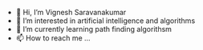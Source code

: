 - 👋 Hi, I’m Vignesh Saravanakumar
- 👀 I’m interested in artificial intelligence and algorithms
- 🌱 I’m currently learning path finding algorithsm
- 📫 How to reach me ...

<!---
10021913/10021913 is a ✨ special ✨ repository because its `README.md` (this file) appears on your GitHub profile.
You can click the Preview link to take a look at your changes.
--->
